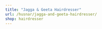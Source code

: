 ```yaml
---
title: "Jagga & Geeta Hairdresser"
url: /husnar/jagga-and-geeta-hairdresser/
shop: hairdresser
---
```

